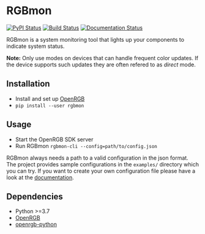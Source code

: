 # RGBmon

[![PyPI Status](https://badge.fury.io/py/rgbmon.svg)](https://badge.fury.io/py/rgbmon)
[![Build Status](https://travis-ci.com/inlart/RGBmon.svg?branch=master)](https://travis-ci.com/inlart/RGBmon)
[![Documentation Status](https://readthedocs.org/projects/rgbmon/badge/?version=latest)](https://rgbmon.readthedocs.io/en/latest/?badge=latest)

RGBmon is a system monitoring tool that lights up your components to indicate system status.

**Note:**
Only use modes on devices that can handle frequent color updates. If the device supports such updates they are often refered to as *direct* mode.

## Installation

* Install and set up [OpenRGB](https://gitlab.com/CalcProgrammer1/OpenRGB/-/blob/master/README.md)
* `pip install --user rgbmon`

## Usage

* Start the OpenRGB SDK server
* Run RGBmon `rgbmon-cli --config=path/to/config.json`

RGBmon always needs a path to a valid configuration in the json format.
The project provides sample configurations in the `examples/` directory which you can try.
If you want to create your own configuration file please have a look at the [documentation](https://rgbmon.readthedocs.io/en/latest/).

## Dependencies

* Python >=3.7
* [OpenRGB](https://gitlab.com/CalcProgrammer1/OpenRGB)
* [openrgb-python](https://github.com/jath03/openrgb-python)
